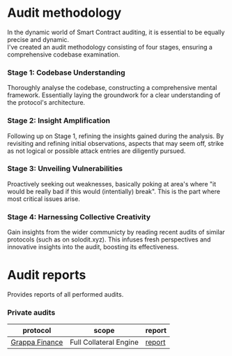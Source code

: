 # Audit methodology
In the dynamic world of Smart Contract auditing, it is essential to be equally precise and dynamic.\
I've created an audit methodology consisting of four stages, ensuring a comprehensive codebase examination.

### Stage 1: Codebase Understanding
Thoroughly analyse the codebase, constructing a comprehensive mental framework. Essentially laying the groundwork for a clear understanding of the protocol's architecture.

### Stage 2: Insight Amplification
Following up on Stage 1, refining the insights gained during the analysis. By revisiting and refining initial observations, aspects that may seem off, strike as not logical or possible attack entries are diligently pursued.

### Stage 3: Unveiling Vulnerabilities
Proactively seeking out weaknesses, basically poking at area's where "it would be really bad if this would (intentially) break". This is the part where most critical issues arise.

### Stage 4: Harnessing Collective Creativity
Gain insights from the wider communicty by reading recent audits of similar protocols (such as on solodit.xyz). This infuses fresh perspectives and innovative insights into the audit, boosting its effectiveness.

# Audit reports

Provides reports of all performed audits.

### Private audits

| protocol | scope | report |
| ---- | ---- | ---------|
| [Grappa Finance](https://www.grappa.finance/) | Full Collateral Engine | [report](https://github.com/Delvir0/Grappa-Finance/blob/main/GrappaFinance-FullCollateralEngine-report.md.pdf)


